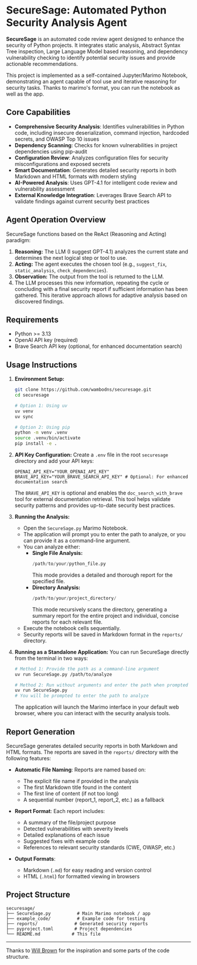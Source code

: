 # SecureSage: Automated Python Security Analysis Agent

**SecureSage** is an automated code review agent designed to enhance the security of Python projects. It integrates static analysis, Abstract Syntax Tree inspection, Large Language Model based reasoning, and dependency vulnerability checking to identify potential security issues and provide actionable recommendations.

This project is implemented as a self-contained Jupyter/Marimo Notebook, demonstrating an agent capable of tool use and iterative reasoning for security tasks.
Thanks to marimo's format, you can run the notebook as well as the app.

## Core Capabilities

- **Comprehensive Security Analysis**: Identifies vulnerabilities in Python code, including insecure deserialization, command injection, hardcoded secrets, and OWASP Top 10 issues
- **Dependency Scanning**: Checks for known vulnerabilities in project dependencies using pip-audit
- **Configuration Review**: Analyzes configuration files for security misconfigurations and exposed secrets
- **Smart Documentation**: Generates detailed security reports in both Markdown and HTML formats with modern styling
- **AI-Powered Analysis**: Uses GPT-4.1 for intelligent code review and vulnerability assessment
- **External Knowledge Integration**: Leverages Brave Search API to validate findings against current security best practices

## Agent Operation Overview

SecureSage functions based on the ReAct (Reasoning and Acting) paradigm:
1.  **Reasoning:** The LLM (I suggest GPT-4.1) analyzes the current state and determines the next logical step or tool to use.
2.  **Acting:** The agent executes the chosen tool (e.g., `suggest_fix`, `static_analysis`, `check_dependencies`).
3.  **Observation:** The output from the tool is returned to the LLM.
4.  The LLM processes this new information, repeating the cycle or concluding with a final security report if sufficient information has been gathered. This iterative approach allows for adaptive analysis based on discovered findings.

## Requirements

* Python >= 3.13
* OpenAI API key (required)
* Brave Search API key (optional, for enhanced documentation search)

## Usage Instructions

1.  **Environment Setup:**
    ```bash
    git clone https://github.com/wambodns/securesage.git
    cd securesage
    
    # Option 1: Using uv
    uv venv
    uv sync
    
    # Option 2: Using pip
    python -m venv .venv
    source .venv/bin/activate
    pip install -e .
    ```

2.  **API Key Configuration:**
    Create a `.env` file in the root `securesage` directory and add your API keys:
    ```
    OPENAI_API_KEY="YOUR_OPENAI_API_KEY"
    BRAVE_API_KEY="YOUR_BRAVE_SEARCH_API_KEY" # Optional: For enhanced documentation search
    ```
    The `BRAVE_API_KEY` is optional and enables the `doc_search_with_brave` tool for external documentation retrieval. This tool helps validate security patterns and provides up-to-date security best practices.

3.  **Running the Analysis:**
    *   Open the `SecureSage.py` Marimo Notebook.
    *   The application will prompt you to enter the path to analyze, or you can provide it as a command-line argument.
    *   You can analyze either:
        *   **Single File Analysis:**
            ```python
            /path/to/your/python_file.py
            ```
            This mode provides a detailed and thorough report for the specified file.
        *   **Directory Analysis:**
            ```python
            /path/to/your/project_directory/
            ```
            This mode recursively scans the directory, generating a summary report for the entire project and individual, concise reports for each relevant file.
    *   Execute the notebook cells sequentially.
    *   Security reports will be saved in Markdown format in the `reports/` directory.

4.  **Running as a Standalone Application:**
    You can run SecureSage directly from the terminal in two ways:

    ```bash
    # Method 1: Provide the path as a command-line argument
    uv run SecureSage.py /path/to/analyze

    # Method 2: Run without arguments and enter the path when prompted
    uv run SecureSage.py
    # You will be prompted to enter the path to analyze
    ```

    The application will launch the Marimo interface in your default web browser, where you can interact with the security analysis tools.

## Report Generation

SecureSage generates detailed security reports in both Markdown and HTML formats. The reports are saved in the `reports/` directory with the following features:

* **Automatic File Naming**: Reports are named based on:
  * The explicit file name if provided in the analysis
  * The first Markdown title found in the content
  * The first line of content (if not too long)
  * A sequential number (report_1, report_2, etc.) as a fallback

* **Report Format**: Each report includes:
  * A summary of the file/project purpose
  * Detected vulnerabilities with severity levels
  * Detailed explanations of each issue
  * Suggested fixes with example code
  * References to relevant security standards (CWE, OWASP, etc.)

* **Output Formats**:
  * Markdown (`.md`) for easy reading and version control
  * HTML (`.html`) for formatted viewing in browsers

## Project Structure

```
securesage/
├── SecureSage.py          # Main Marimo notebook / app
├── example_code/          # Example code for testing
├── reports/              # Generated security reports
├── pyproject.toml        # Project dependencies
└── README.md            # This file
```

---
Thanks to [Will Brown](https://x.com/willccbb) for the inspiration and some parts of the code structure.